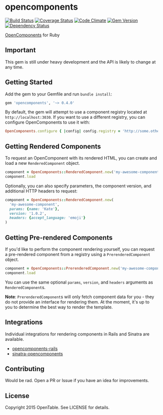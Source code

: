 # opencomponents
[![Build Status](https://travis-ci.org/opentable/ruby-oc.svg?branch=master)][1]
[![Coverage Status](https://coveralls.io/repos/opentable/ruby-oc/badge.svg)][2]
[![Code Climate](https://codeclimate.com/github/opentable/ruby-oc/badges/gpa.svg)][3]
[![Gem Version](https://badge.fury.io/rb/opencomponents.svg)][4]
[![Dependency Status](https://gemnasium.com/opentable/ruby-oc.svg)][5]

[1]:https://travis-ci.org/opentable/ruby-oc
[2]:https://coveralls.io/r/opentable/ruby-oc
[3]:https://codeclimate.com/github/opentable/ruby-oc
[4]:http://badge.fury.io/rb/opencomponents
[5]:https://gemnasium.com/opentable/ruby-oc

[OpenComponents][6] for Ruby

[6]:https://github.com/opentable/oc

## Important
This gem is still under heavy development and the API is likely to change at any
time.

## Getting Started
Add the gem to your Gemfile and run `bundle install`:
```ruby
gem 'opencomponents', '~> 0.4.0'
```

By default, the gem will attempt to use a component registry located at
`http://localhost:3030`.
If you want to use a different registry, you can configure OpenComponents to use
it with:
```ruby
OpenComponents.configure { |config| config.registry = 'http://some.other.host' }
```

## Getting Rendered Components
To request an OpenComponent with its rendered HTML, you can create and load a new
`RenderedComponent` object.
```ruby
component = OpenComponents::RenderedComponent.new('my-awesome-component')
component.load
```

Optionally, you can also specify parameters, the component version, and
additional HTTP headers to request:
```ruby
component = OpenComponents::RenderedComponent.new(
  'my-awesome-component',
  params: {name: 'Kate'},
  version: '1.0.2',
  headers: {accept_language: 'emoji'}
)
```

## Getting Pre-rendered Components
If you'd like to perform the component rendering yourself, you can request a
pre-rendered component from a registry using a `PrerenderedComponent` object.
```ruby
component = OpenComponents::PrerenderedComponent.new('my-awesome-component')
component.load
```

You can use the same optional `params`, `version`, and `headers` arguments as
`RenderedComponent`s.

**Note**: `PrerenderedComponent`s will only fetch component data for you - they
do not provide an interface for rendering them. At the moment, it's up to you to
determine the best way to render the template.

## Integrations
Individual integrations for rendering components in Rails and Sinatra are
available.
  * [opencomponents-rails][7]
  * [sinatra-opencomponents][8]

[7]:https://github.com/opentable/opencomponents-rails
[8]:https://github.com/opentable/sinatra-opencomponents

## Contributing
Would be rad. Open a PR or Issue if you have an idea for improvements.

## License
Copyright 2015 OpenTable. See LICENSE for details.
